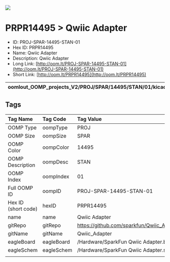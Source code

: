 


  
![][im]
# PRPR14495 > Qwiic Adapter

- ID: PROJ-SPAR-14495-STAN-01
- Hex ID: PRPR14495
- Name: Qwiic Adapter
- Description: Qwiic Adapter
- Long Link: [http://oom.lt/PROJ-SPAR-14495-STAN-01](http://oom.lt/PROJ-SPAR-14495-STAN-01)
- Short Link: [http://oom.lt/PRPR14495](http://oom.lt/PRPR14495)
  

|oomlout_OOMP_projects_V2/PROJ/SPAR/14495/STAN/01/kicadPcb3dFront.png|oomlout_OOMP_projects_V2/PROJ/SPAR/14495/STAN/01/kicadPcb3dBack.png|oomlout_OOMP_projects_V2/PROJ/SPAR/14495/STAN/01/kicadPcb3d.png||
| :---: | :---: | :---: | :---: |

## Tags
  

|Tag Name|Tag Code|Tag Value|
| :--- | :--- | :--- |
|OOMP Type|oompType|PROJ|
|OOMP Size|oompSize|SPAR|
|OOMP Color|oompColor|14495|
|OOMP Description|oompDesc|STAN|
|OOMP Index|oompIndex|01|
|Full OOMP ID|oompID|PROJ-SPAR-14495-STAN-01|
|Hex ID (short code)|hexID|PRPR14495|
|name|name|Qwiic Adapter|
|gitRepo|gitRepo|https://github.com/sparkfun/Qwiic_Adapter|
|gitName|gitName|Qwiic_Adapter|
|eagleBoard|eagleBoard|/Hardware/SparkFun Qwiic Adapter.brd|
|eagleSchem|eagleSchem|/Hardware/SparkFun Qwiic Adapter.sch|
||||



[im]: PROJ/SPAR/14495/STAN/01/kicadPcb3d_450.png
